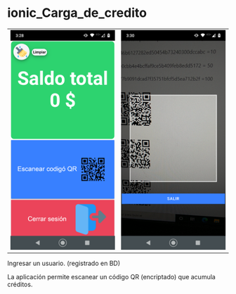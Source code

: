 # ionic_Carga_de_credito
<table>
  <tr>
    <td><img src="./src/assets/credito1.png"></td>
    <td><img src="./src/assets/credito2.png"></td>
  </tr>
</table>


<p>Ingresar un usuario. (registrado en BD)<br></p>
La aplicación permite escanear un código QR (encriptado) que acumula créditos.</p>

